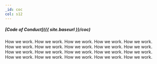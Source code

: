 ```yaml
---
_id: coc
col: s12
---
```


##### [Code of Conduct]({{ site.baseurl }}/coc)

How we work. How we work. How we work. How we work. How we work. How we work. How we work. How we work. How we work. How we work. How we work. How we work. How we work. How we work. How we work. How we work. How we work. How we work. How we work. How we work.
